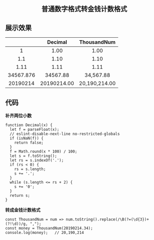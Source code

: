 <h2 align="center">普通数字格式转金钱计数格式</h2>

## 展示效果

||Decimal|ThousandNum|
|:-:|:-:|:-:|
|1|1.00|1.00|
|1.1|1.10|1.10|
|1.11|1.11|1.11|
|34567.876|34567.88|34,567.88|
|20190214|20190214.00|20,190,214.00|

## 代码

__补齐两位小数__
```
function Decimal(x) {
  let f = parseFloat(x);
  // eslint-disable-next-line no-restricted-globals
  if (isNaN(f)) {
    return false;
  }
  f = Math.round(x * 100) / 100;
  let s = f.toString();
  let rs = s.indexOf('.');
  if (rs < 0) {
    rs = s.length;
    s += '.';
  }
  while (s.length <= rs + 2) {
    s += '0';
  }
  return s;
}
```

__转成金钱计数格式__

```
const ThousandNum = num => num.toString().replace(/\B(?=(\d{3})+(?!\d))/g, ",");
const money = ThousandNum(20190214.34);
console.log(money);   // 20,190,214
```

